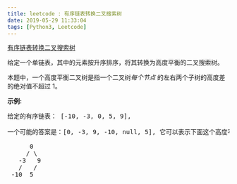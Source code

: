 ```yaml
---
title: leetcode : 有序链表转换二叉搜索树
date: 2019-05-29 11:33:04
tags: [Python3, Leetcode]
---
```


[有序链表转换二叉搜索树](https://leetcode-cn.com/problems/convert-sorted-list-to-binary-search-tree/)

<p>给定一个单链表，其中的元素按升序排序，将其转换为高度平衡的二叉搜索树。</p>

<!-- more -->

<p>本题中，一个高度平衡二叉树是指一个二叉树<em>每个节点&nbsp;</em>的左右两个子树的高度差的绝对值不超过 1。</p>

<p><strong>示例:</strong></p>

<pre>给定的有序链表： [-10, -3, 0, 5, 9],

一个可能的答案是：[0, -3, 9, -10, null, 5], 它可以表示下面这个高度平衡二叉搜索树：

      0
     / \
   -3   9
   /   /
 -10  5
</pre>

